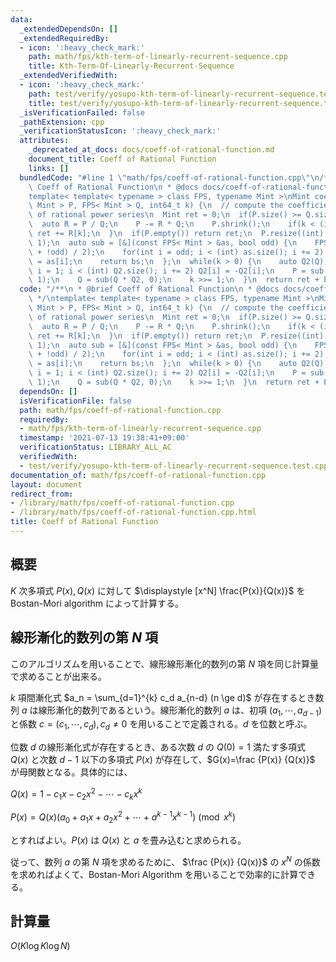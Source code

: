 ```yaml
---
data:
  _extendedDependsOn: []
  _extendedRequiredBy:
  - icon: ':heavy_check_mark:'
    path: math/fps/kth-term-of-linearly-recurrent-sequence.cpp
    title: Kth-Term-Of-Linearly-Recurrent-Sequence
  _extendedVerifiedWith:
  - icon: ':heavy_check_mark:'
    path: test/verify/yosupo-kth-term-of-linearly-recurrent-sequence.test.cpp
    title: test/verify/yosupo-kth-term-of-linearly-recurrent-sequence.test.cpp
  _isVerificationFailed: false
  _pathExtension: cpp
  _verificationStatusIcon: ':heavy_check_mark:'
  attributes:
    _deprecated_at_docs: docs/coeff-of-rational-function.md
    document_title: Coeff of Rational Function
    links: []
  bundledCode: "#line 1 \"math/fps/coeff-of-rational-function.cpp\"\n/**\n * @brief\
    \ Coeff of Rational Function\n * @docs docs/coeff-of-rational-function.md\n */\n\
    template< template< typename > class FPS, typename Mint >\nMint coeff_of_rational_function(FPS<\
    \ Mint > P, FPS< Mint > Q, int64_t k) {\n  // compute the coefficient [x^k] P/Q\
    \ of rational power series\n  Mint ret = 0;\n  if(P.size() >= Q.size()) {\n  \
    \  auto R = P / Q;\n    P -= R * Q;\n    P.shrink();\n    if(k < (int) R.size())\
    \ ret += R[k];\n  }\n  if(P.empty()) return ret;\n  P.resize((int) Q.size() -\
    \ 1);\n  auto sub = [&](const FPS< Mint > &as, bool odd) {\n    FPS< Mint > bs((as.size()\
    \ + !odd) / 2);\n    for(int i = odd; i < (int) as.size(); i += 2) bs[i >> 1]\
    \ = as[i];\n    return bs;\n  };\n  while(k > 0) {\n    auto Q2(Q);\n    for(int\
    \ i = 1; i < (int) Q2.size(); i += 2) Q2[i] = -Q2[i];\n    P = sub(P * Q2, k &\
    \ 1);\n    Q = sub(Q * Q2, 0);\n    k >>= 1;\n  }\n  return ret + P[0];\n}\n"
  code: "/**\n * @brief Coeff of Rational Function\n * @docs docs/coeff-of-rational-function.md\n\
    \ */\ntemplate< template< typename > class FPS, typename Mint >\nMint coeff_of_rational_function(FPS<\
    \ Mint > P, FPS< Mint > Q, int64_t k) {\n  // compute the coefficient [x^k] P/Q\
    \ of rational power series\n  Mint ret = 0;\n  if(P.size() >= Q.size()) {\n  \
    \  auto R = P / Q;\n    P -= R * Q;\n    P.shrink();\n    if(k < (int) R.size())\
    \ ret += R[k];\n  }\n  if(P.empty()) return ret;\n  P.resize((int) Q.size() -\
    \ 1);\n  auto sub = [&](const FPS< Mint > &as, bool odd) {\n    FPS< Mint > bs((as.size()\
    \ + !odd) / 2);\n    for(int i = odd; i < (int) as.size(); i += 2) bs[i >> 1]\
    \ = as[i];\n    return bs;\n  };\n  while(k > 0) {\n    auto Q2(Q);\n    for(int\
    \ i = 1; i < (int) Q2.size(); i += 2) Q2[i] = -Q2[i];\n    P = sub(P * Q2, k &\
    \ 1);\n    Q = sub(Q * Q2, 0);\n    k >>= 1;\n  }\n  return ret + P[0];\n}\n"
  dependsOn: []
  isVerificationFile: false
  path: math/fps/coeff-of-rational-function.cpp
  requiredBy:
  - math/fps/kth-term-of-linearly-recurrent-sequence.cpp
  timestamp: '2021-07-13 19:38:41+09:00'
  verificationStatus: LIBRARY_ALL_AC
  verifiedWith:
  - test/verify/yosupo-kth-term-of-linearly-recurrent-sequence.test.cpp
documentation_of: math/fps/coeff-of-rational-function.cpp
layout: document
redirect_from:
- /library/math/fps/coeff-of-rational-function.cpp
- /library/math/fps/coeff-of-rational-function.cpp.html
title: Coeff of Rational Function
---
```

## 概要

$K$ 次多項式 $P(x), Q(x)$ に対して $\displaystyle [x^N] \frac{P(x)}{Q(x)}$ を Bostan-Mori algorithm によって計算する。

## 線形漸化的数列の第 $N$ 項

このアルゴリズムを用いることで、線形線形漸化的数列の第 $N$ 項を同じ計算量で求めることが出来る。

$k$ 項間漸化式 $a_n = \sum_{d=1}^{k} c_d a_{n-d} (n \ge d)$ が存在するとき数列 $a$ は線形漸化的数列であるという。線形漸化的数列 $a$ は、初項 $(a_1, \cdots, a_{d-1})$ と係数 $c = (c_1, \cdots, c_d), c_d \neq 0$ を用いることで定義される。$d$ を位数と呼ぶ。

位数 $d$ の線形漸化式が存在するとき、ある次数 $d$ の $Q(0)=1$ 満たす多項式 $Q(x)$ と次数 $d-1$ 以下の多項式 $P(x)$ が存在して、$G(x)=\frac {P(x)} {Q(x)}$ が母関数となる。具体的には、

$Q(x) = 1 - c_1x - c_2x^2 - \cdots - c_kx^k$

$P(x) = Q(x)(a_0 + a_1x + a_2x^2 + \cdots + a^{k-1}x^{k-1}) \pmod {x^k}$

とすればよい。$P(x)$ は $Q(x)$ と $a$ を畳み込むと求められる。

従って、数列 $a$ の第 $N$ 項を求めるために、 $\frac {P(x)} {Q(x)}$ の $x^N$ の係数を求めればよくて、Bostan-Mori Algorithm を用いることで効率的に計算できる。

## 計算量

$O(K \log K \log N)$
